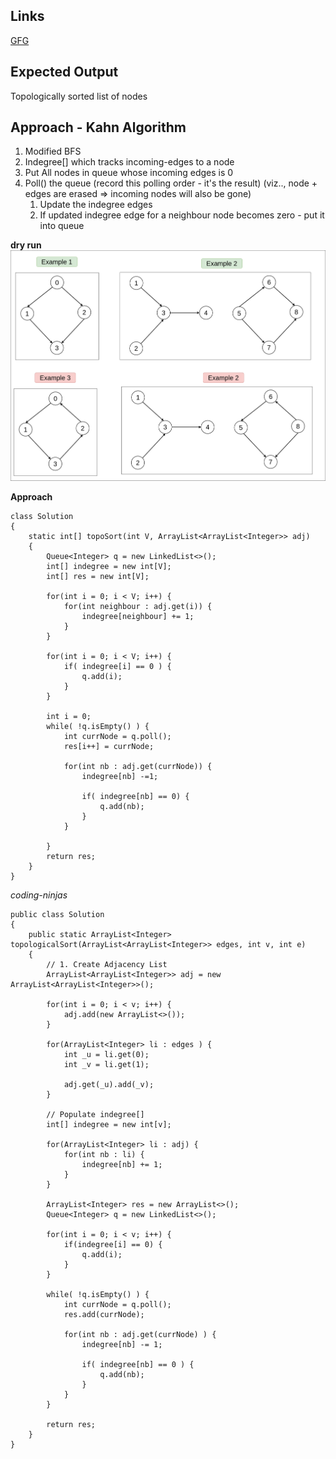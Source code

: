 
## Links
[GFG](https://practice.geeksforgeeks.org/problems/topological-sort/1)

## Expected Output
Topologically sorted list of nodes

## Approach - Kahn Algorithm
1. Modified BFS
2. Indegree[] which tracks incoming-edges to a node
3. Put All nodes in queue whose incoming edges is 0
4. Poll() the queue (record this polling order - it's the result) (viz.., node + edges are erased => incoming nodes will also be gone)
   1. Update the indegree edges
   2. If updated indegree edge for a neighbour node becomes zero - put it into queue

**dry run**
![image](../../images/topological-sort.png)

**Approach**
```
class Solution
{
    static int[] topoSort(int V, ArrayList<ArrayList<Integer>> adj) 
    {
        Queue<Integer> q = new LinkedList<>();
        int[] indegree = new int[V];
        int[] res = new int[V];

        for(int i = 0; i < V; i++) {
            for(int neighbour : adj.get(i)) {
                indegree[neighbour] += 1;
            }
        }
        
        for(int i = 0; i < V; i++) {
            if( indegree[i] == 0 ) {
                q.add(i);
            }
        }
        
        int i = 0;
        while( !q.isEmpty() ) {
            int currNode = q.poll();
            res[i++] = currNode;
            
            for(int nb : adj.get(currNode)) {
                indegree[nb] -=1;
                
                if( indegree[nb] == 0) {
                    q.add(nb);
                }
            }
            
        }
        return res;     
    }
}
```


_coding-ninjas_
```
public class Solution 
{
    public static ArrayList<Integer> topologicalSort(ArrayList<ArrayList<Integer>> edges, int v, int e) 
    {
        // 1. Create Adjacency List
        ArrayList<ArrayList<Integer>> adj = new ArrayList<ArrayList<Integer>>();

        for(int i = 0; i < v; i++) {
            adj.add(new ArrayList<>());
        }

        for(ArrayList<Integer> li : edges ) {
            int _u = li.get(0);
            int _v = li.get(1);

            adj.get(_u).add(_v);
        }

        // Populate indegree[]
        int[] indegree = new int[v];

        for(ArrayList<Integer> li : adj) {
            for(int nb : li) {
                indegree[nb] += 1;
            }
        }
        
        ArrayList<Integer> res = new ArrayList<>();
        Queue<Integer> q = new LinkedList<>();

        for(int i = 0; i < v; i++) {
            if(indegree[i] == 0) {
                q.add(i);
            }
        }

        while( !q.isEmpty() ) {
            int currNode = q.poll();
            res.add(currNode);

            for(int nb : adj.get(currNode) ) {
                indegree[nb] -= 1;
                
                if( indegree[nb] == 0 ) {
                    q.add(nb);
                }
            }
        }

        return res;
    }
}
```